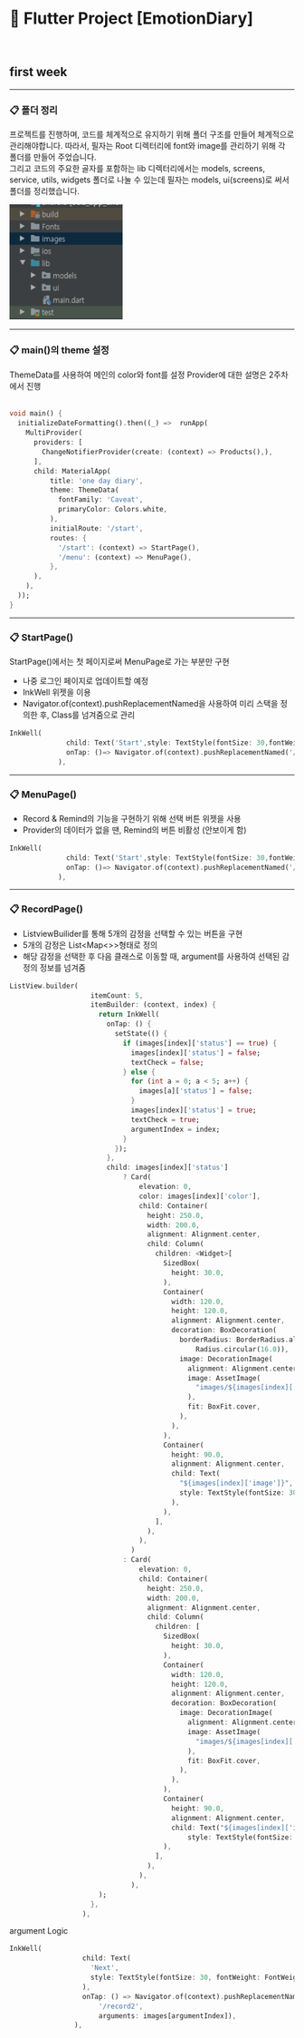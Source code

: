 # :blue_book: Flutter Project [EmotionDiary] 


<br>

## first week

<hr>

### :clipboard: 폴더 정리 

프로젝트를 진행하며, 코드를 체계적으로 유지하기 위해 폴더 구조를 만들어 체계적으로 관리해야합니다.
따라서, 필자는 Root 디렉터리에 font와 image를 관리하기 위해 각 폴더를 만들어 주었습니다.  
그리고 코드의 주요한 골자를 포함하는 lib 디렉터리에서는 models, screens, service, utils, widgets 폴더로 나눌 수 있는데 필자는 models, ui(screens)로 써서 폴더를 정리했습니다. 

<img width = "200" src = "https://github.com/toast-ceo/flutter_emotion_diary/blob/progress/1.%20firstweek/first%20week%20Folder.png?raw=true">


<hr>

### :clipboard: main()의 theme 설정 

ThemeData를 사용하여 메인의 color와 font를 설정
Provider에 대한 설명은 2주차에서 진행 

```dart

void main() {
  initializeDateFormatting().then((_) =>  runApp(
    MultiProvider(
      providers: [
        ChangeNotifierProvider(create: (context) => Products(),),
      ],
      child: MaterialApp(
          title: 'one day diary',
          theme: ThemeData(
            fontFamily: 'Caveat',
            primaryColor: Colors.white,
          ),
          initialRoute: '/start',
          routes: {
            '/start': (context) => StartPage(),
            '/menu': (context) => MenuPage(),
          },
      ),
    ),
  ));
}

```

<hr>

### :clipboard: StartPage() 

StartPage()에서는 첫 페이지로써 MenuPage로 가는 부분만 구현

- 나중 로그인 페이지로 업데이트할 예정
- InkWell 위젯을 이용 
- Navigator.of(context).pushReplacementNamed을 사용하여 미리 스택을 정의한 후, Class를 넘겨줌으로 관리

```dart
InkWell(
              child: Text('Start',style: TextStyle(fontSize: 30,fontWeight: FontWeight.w300),),
              onTap: ()=> Navigator.of(context).pushReplacementNamed('/menu'),
            ),
```

<hr>

### :clipboard: MenuPage()

- Record & Remind의 기능을 구현하기 위해 선택 버튼 위젯을 사용
- Provider의 데이터가 없을 땐, Remind의 버튼 비활성 (안보이게 함)



```dart
InkWell(
              child: Text('Start',style: TextStyle(fontSize: 30,fontWeight: FontWeight.w300),),
              onTap: ()=> Navigator.of(context).pushReplacementNamed('/menu'),
            ),
```



<hr>


### :clipboard: RecordPage()

- ListviewBuilider를 통해 5개의 감정을 선택할 수 있는 버튼을 구현
- 5개의 감정은 List<Map<>>형태로 정의
- 해당 감정을 선택한 후 다음 클래스로 이동할 때, argument를 사용하여 선택된 감정의 정보를 넘겨줌
```dart
ListView.builder(
                    itemCount: 5,
                    itemBuilder: (context, index) {
                      return InkWell(
                        onTap: () {
                          setState(() {
                            if (images[index]['status'] == true) {
                              images[index]['status'] = false;
                              textCheck = false;
                            } else {
                              for (int a = 0; a < 5; a++) {
                                images[a]['status'] = false;
                              }
                              images[index]['status'] = true;
                              textCheck = true;
                              argumentIndex = index;
                            }
                          });
                        },
                        child: images[index]['status']
                            ? Card(
                                elevation: 0,
                                color: images[index]['color'],
                                child: Container(
                                  height: 250.0,
                                  width: 200.0,
                                  alignment: Alignment.center,
                                  child: Column(
                                    children: <Widget>[
                                      SizedBox(
                                        height: 30.0,
                                      ),
                                      Container(
                                        width: 120.0,
                                        height: 120.0,
                                        alignment: Alignment.center,
                                        decoration: BoxDecoration(
                                          borderRadius: BorderRadius.all(
                                              Radius.circular(16.0)),
                                          image: DecorationImage(
                                            alignment: Alignment.center,
                                            image: AssetImage(
                                              "images/${images[index]['image']}Girl.png",
                                            ),
                                            fit: BoxFit.cover,
                                          ),
                                        ),
                                      ),
                                      Container(
                                        height: 90.0,
                                        alignment: Alignment.center,
                                        child: Text(
                                          "${images[index]['image']}",
                                          style: TextStyle(fontSize: 30),
                                        ),
                                      ),
                                    ],
                                  ),
                                ),
                              )
                            : Card(
                                elevation: 0,
                                child: Container(
                                  height: 250.0,
                                  width: 200.0,
                                  alignment: Alignment.center,
                                  child: Column(
                                    children: [
                                      SizedBox(
                                        height: 30.0,
                                      ),
                                      Container(
                                        width: 120.0,
                                        height: 120.0,
                                        alignment: Alignment.center,
                                        decoration: BoxDecoration(
                                          image: DecorationImage(
                                            alignment: Alignment.center,
                                            image: AssetImage(
                                              "images/${images[index]['image']}Girl.png",
                                            ),
                                            fit: BoxFit.cover,
                                          ),
                                        ),
                                      ),
                                      Container(
                                        height: 90.0,
                                        alignment: Alignment.center,
                                        child: Text("${images[index]['image']}",
                                            style: TextStyle(fontSize: 25)),
                                      ),
                                    ],
                                  ),
                                ),
                              ),
                      );
                    },
                  ),

```
argument Logic

```dart
InkWell(
                  child: Text(
                    'Next',
                    style: TextStyle(fontSize: 30, fontWeight: FontWeight.w300),
                  ),
                  onTap: () => Navigator.of(context).pushReplacementNamed(
                      '/record2',
                      arguments: images[argumentIndex]),
                ),
```

